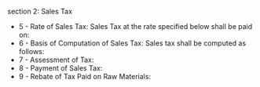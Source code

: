 section 2: Sales Tax

<ul>
			<li>5 - Rate of Sales Tax: Sales Tax at the rate specified below shall be paid on:<ul>
			</ul></li>			<li>6 - Basis of Computation of Sales Tax: Sales tax shall be computed as follows:<ul>
			</ul></li>			<li>7 - Assessment of Tax: <ul>
			</ul></li>			<li>8 - Payment of Sales Tax: <ul>
			</ul></li>			<li>9 - Rebate of Tax Paid on Raw Materials: <ul>
			</ul></li></ul>
